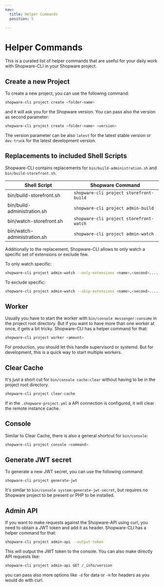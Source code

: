 ```yaml
---
nav:
  title: Helper Commands
  position: 5

---
```


# Helper Commands

This is a curated list of helper commands that are useful for your daily work with Shopware-CLI in your Shopware project.

## Create a new Project

To create a new project, you can use the following command:

```bash
shopware-cli project create <folder-name>
```

and it will ask you for the Shopware version. You can pass also the version as second parameter:

```bash
shopware-cli project create <folder-name> <version>
```

The version parameter can be also `latest` for the latest stable version or `dev-trunk` for the latest development version.

## Replacements to included Shell Scripts

Shopware-CLI contains replacements for `bin/build-administration.sh` and `bin/build-storefront.sh`.

| Shell Script                | Shopware Command                        |
|-----------------------------|-----------------------------------------|
| bin/build-storefront.sh     | `shopware-cli project storefront-build` |
| bin/build-administration.sh | `shopware-cli project admin-build`      |
| bin/watch-storefront.sh     | `shopware-cli project storefront-watch` |
| bin/watch-administration.sh | `shopware-cli project admin-watch`      |

Additionally to the replacement, Shopware-CLI allows to only watch a specific set of extensions or exclude few.

To only watch specific:

```bash
shopware-cli project admin-watch --only-extensions <name>,<second>....
```

To exclude specific:

```bash
shopware-cli project admin-watch --skip-extensions <name>,<second>....
```

## Worker

Usually you have to start the worker with `bin/console messenger:consume` in the project root directory. But if you want to have more than one worker at once, it gets a bit tricky. Shopware-CLI has a helper command for that:

```bash
shopware-cli project worker <amount>
```

For production, you should let this handle supervisord or systemd. But for development, this is a quick way to start multiple workers.

## Clear Cache

It's just a short cut for `bin/console cache:clear` without having to be in the project root directory.

```bash
shopware-cli project clear-cache
```

If in the `.shopware-project.yml` a API connection is configured, it will clear the remote instance cache.

## Console

Similar to Clear Cache, there is also a general shortcut for `bin/console`:

```bash
shopware-cli project console <command>
```

## Generate JWT secret

To generate a new JWT secret, you can use the following command:

```bash
shopware-cli project generate-jwt
```

It's similar to `bin/console system:generate-jwt-secret`, but requires no Shopware project to be present or PHP to be installed.

## Admin API

If you want to make requests against the Shopware-API using curl, you need to obtain a JWT token and add it as header. Shopware-CLI has a helper command for that:

```bash
shopware-cli project admin-api --output-token
```

This will output the JWT token to the console. You can also make directly API requests like:

```bash
shopware-cli project admin-api GET /_info/version
```

you can pass also more options like `-d` for data or `-H` for headers as you would do with curl.
